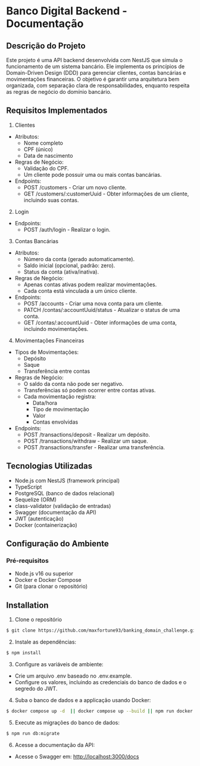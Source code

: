 # Banco Digital Backend - Documentação

## Descrição do Projeto

Este projeto é uma API backend desenvolvida com NestJS que simula o funcionamento de um sistema bancário. Ele implementa os princípios de Domain-Driven Design (DDD) para gerenciar clientes, contas bancárias e movimentações financeiras. O objetivo é garantir uma arquitetura bem organizada, com separação clara de responsabilidades, enquanto respeita as regras de negócio do domínio bancário.

## Requisitos Implementados

1. Clientes
 * Atributos:
   - Nome completo
   - CPF (único)
   - Data de nascimento
 * Regras de Negócio:
   - Validação do CPF.
   - Um cliente pode possuir uma ou mais contas bancárias.
 * Endpoints:
   - POST /customers - Criar um novo cliente.
   - GET /customers/:customerUuid - Obter informações de um cliente, incluindo suas contas.

2. Login

  * Endpoints:
    - POST /auth/login - Realizar o login.

3. Contas Bancárias
  * Atributos:
    - Número da conta (gerado automaticamente).
    - Saldo inicial (opcional, padrão: zero).
    - Status da conta (ativa/inativa).
  * Regras de Negócio:
    - Apenas contas ativas podem realizar movimentações.
    - Cada conta está vinculada a um único cliente.
  * Endpoints:
    - POST /accounts - Criar uma nova conta para um cliente.
    - PATCH /contas/:accountUuid/status - Atualizar o status de uma conta.
    - GET /contas/:accountUuid - Obter informações de uma conta, incluindo movimentações.

4. Movimentações Financeiras
  * Tipos de Movimentações:
    - Depósito
    - Saque
    - Transferência entre contas
  * Regras de Negócio:
    - O saldo da conta não pode ser negativo.
    - Transferências só podem ocorrer entre contas ativas.
    - Cada movimentação registra:
      - Data/hora
      - Tipo de movimentação
      - Valor
      - Contas envolvidas
  * Endpoints:
    - POST /transactions/deposit - Realizar um depósito.
    - POST /transactions/withdraw - Realizar um saque.
    - POST /transactions/transfer - Realizar uma transferência.

## Tecnologias Utilizadas
 * Node.js com NestJS (framework principal)
 * TypeScript
 * PostgreSQL (banco de dados relacional)
 * Sequelize (ORM)
 * class-validator (validação de entradas)
 * Swagger (documentação da API)
 * JWT (autenticação)
 * Docker (containerização)

## Configuração do Ambiente
### Pré-requisitos
 * Node.js v16 ou superior
 * Docker e Docker Compose
 * Git (para clonar o repositório)

## Installation

1. Clone o repositório
```bash
$ git clone https://github.com/maxfortune93/banking_domain_challenge.git
```
2. Instale as dependências:

```bash
$ npm install
```

3. Configure as variáveis de ambiente:

* Crie um arquivo .env baseado no .env.example.
* Configure os valores, incluindo as credenciais do banco de dados e o segredo do JWT.

4. Suba o banco de dados e a applicação usando Docker:
```bash
$ docker compose up -d  || docker compose up --build || npm run docker:debug

```

5. Execute as migrações do banco de dados:
  ```bash
  $ npm run db:migrate

  ```

6. Acesse a documentação da API:

* Acesse o Swagger em: [http://localhost:3000/docs](http://localhost:3000/docs)

